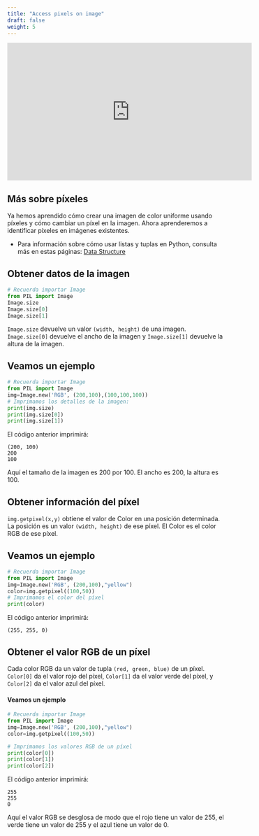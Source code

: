 ```yaml
---
title: "Access pixels on image"
draft: false
weight: 5
---
```


<iframe width="560" height="315" src="https://www.youtube.com/embed/ydP3GVHLGR0" frameborder="0" allow="accelerometer; autoplay; encrypted-media; gyroscope; picture-in-picture" allowfullscreen></iframe>

## Más sobre píxeles

Ya hemos aprendido cómo crear una imagen de color uniforme usando píxeles y cómo cambiar un píxel en la imagen. Ahora aprenderemos a identificar píxeles en imágenes existentes.

* Para información sobre cómo usar listas y tuplas en Python, consulta más en estas páginas: 
<a href="../../../python-basics/data-structures/" target="blank">Data Structure</a>

## Obtener datos de la imagen

```python
# Recuerda importar Image
from PIL import Image
Image.size
Image.size[0]
Image.size[1]
```
`Image.size` devuelve un valor `(width, height)` de una imagen. `Image.size[0]` devuelve el ancho de la imagen y `Image.size[1]` devuelve la altura de la imagen.

## Veamos un ejemplo

```python
# Recuerda importar Image
from PIL import Image
img=Image.new('RGB', (200,100),(100,100,100))
# Imprimamos los detalles de la imagen:
print(img.size) 
print(img.size[0])
print(img.size[1])
```

El código anterior imprimirá:  
```  
(200, 100)  
200  
100  
```
Aquí el tamaño de la imagen es 200 por 100. El ancho es 200, la altura es 100.

## Obtener información del píxel

`img.getpixel(x,y)` obtiene el valor de Color en una posición determinada. La posición es un valor `(width, height)` de ese píxel. El Color es el color RGB de ese píxel.

## Veamos un ejemplo

```python
# Recuerda importar Image
from PIL import Image
img=Image.new('RGB', (200,100),"yellow")
color=img.getpixel((100,50))
# Imprimamos el color del píxel
print(color)
```

El código anterior imprimirá:   
```
(255, 255, 0)
```

## Obtener el valor RGB de un píxel 

Cada color RGB da un valor de tupla `(red, green, blue)` de un píxel. `Color[0]` da el valor rojo del píxel, `Color[1]` da el valor verde del píxel, y `Color[2]` da el valor azul del píxel.

#### Veamos un ejemplo

```python
# Recuerda importar Image
from PIL import Image
img=Image.new('RGB', (200,100),"yellow")
color=img.getpixel((100,50))

# Imprimamos los valores RGB de un píxel
print(color[0])
print(color[1])
print(color[2])
```

El código anterior imprimirá:   
```
255
255
0
```
Aquí el valor RGB se desglosa de modo que el rojo tiene un valor de 255, el verde tiene un valor de 255 y el azul tiene un valor de 0.